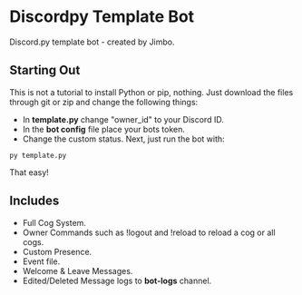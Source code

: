# Discordpy Template Bot
Discord.py template bot - created by Jimbo.
## Starting Out
This is not a tutorial to install Python or pip, nothing. Just download the files through git or zip and change the following things:
- In **template.py** change "owner_id" to your Discord ID.
- In the **bot config** file place your bots token.
- Change the custom status.
Next, just run the bot with:
```
py template.py
```
That easy!
## Includes
- Full Cog System.
- Owner Commands such as !logout and !reload to reload a cog or all cogs.
- Custom Presence.
- Event file.
- Welcome & Leave Messages.
- Edited/Deleted Message logs to **bot-logs** channel.
